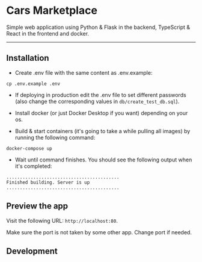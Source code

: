 # Cars Marketplace

Simple web application using Python & Flask in the backend, TypeScript & React in the frontend and docker.

---------------------------------------------

## Installation
- Create .env file with the same content as .env.example:
```
cp .env.example .env
```
- If deploying in production edit the .env file to set different passwords (also change the corresponding values in `db/create_test_db.sql`).

- Install docker (or just Docker Desktop if you want) depending on your os.

- Build & start containers (it's going to take a while pulling all images) by running the following command:
```
docker-compose up
```
- Wait until command finishes. You should see the following output when it's completed:
```
..........................................
Finished building. Server is up
..........................................
```

## Preview the app

Visit the following URL: `http://localhost:80`. 

Make sure the port is not taken by some other app. Change port if needed.


##  Development

